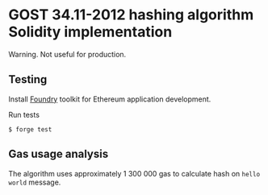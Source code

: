 # GOST 34.11-2012 hashing algorithm Solidity implementation

Warning. Not useful for production.

## Testing

Install [Foundry](https://getfoundry.sh/) toolkit for Ethereum application development.

Run tests

```console
$ forge test
```

## Gas usage analysis

The algorithm uses approximately 1 300 000 gas to calculate hash on `hello world` message.
